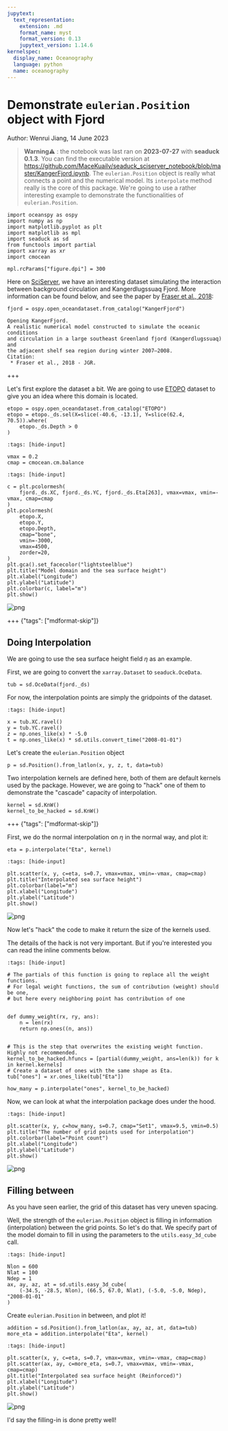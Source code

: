 ```yaml
---
jupytext:
  text_representation:
    extension: .md
    format_name: myst
    format_version: 0.13
    jupytext_version: 1.14.6
kernelspec:
  display_name: Oceanography
  language: python
  name: oceanography
---
```


# Demonstrate `eulerian.Position` object with Fjord

Author: Wenrui Jiang, 14 June 2023
> **Warning**⚠️ : the notebook was last ran on **2023-07-27** with **seaduck 0.1.3**. You can find the executable version at https://github.com/MaceKuailv/seaduck_sciserver_notebook/blob/master/KangerFjord.ipynb.
The `eulerian.Position` object is really what connects a point and the numerical model. Its `interpolate` method really is the core of this package. We're going to use a rather interesting example to demonstrate the functionalities of `eulerian.Position`.

```{code-cell} ipython3
import oceanspy as ospy
import numpy as np
import matplotlib.pyplot as plt
import matplotlib as mpl
import seaduck as sd
from functools import partial
import xarray as xr
import cmocean

mpl.rcParams["figure.dpi"] = 300
```

Here on [SciServer](https://sciserver.org/https://sciserver.org/), we have an interesting dataset simulating the interaction between background circulation and Kangerdlugssuaq Fjord. More information can be found below, and see the paper by [Fraser et al., 2018](https://agupubs.onlinelibrary.wiley.com/doi/full/10.1029/2018JC014435https://agupubs.onlinelibrary.wiley.com/doi/full/10.1029/2018JC014435):

```{code-cell} ipython3
fjord = ospy.open_oceandataset.from_catalog("KangerFjord")
```

```
Opening KangerFjord.
A realistic numerical model constructed to simulate the oceanic conditions
and circulation in a large southeast Greenland fjord (Kangerdlugssuaq) and
the adjacent shelf sea region during winter 2007–2008.
Citation:
 * Fraser et al., 2018 - JGR.
```

+++

Let's first explore the dataset a bit. We are going to use [ETOPO](https://www.ncei.noaa.gov/products/etopo-global-relief-modelhttps://www.ncei.noaa.gov/products/etopo-global-relief-model) dataset to give you an idea where this domain is located.

```{code-cell} ipython3
etopo = ospy.open_oceandataset.from_catalog("ETOPO")
etopo = etopo._ds.sel(X=slice(-40.6, -13.1), Y=slice(62.4, 70.5)).where(
    etopo._ds.Depth > 0
)
```

```{code-cell} ipython3
:tags: [hide-input]

vmax = 0.2
cmap = cmocean.cm.balance
```

```{code-cell} ipython3
:tags: [hide-input]

c = plt.pcolormesh(
    fjord._ds.XC, fjord._ds.YC, fjord._ds.Eta[263], vmax=vmax, vmin=-vmax, cmap=cmap
)
plt.pcolormesh(
    etopo.X,
    etopo.Y,
    etopo.Depth,
    cmap="bone",
    vmin=-3000,
    vmax=4500,
    zorder=20,
)
plt.gca().set_facecolor("lightsteelblue")
plt.title("Model domain and the sea surface height")
plt.xlabel("Longitude")
plt.ylabel("Latitude")
plt.colorbar(c, label="m")
plt.show()
```
![png](https://github.com/MaceKuailv/seaduck_sciserver_notebook/blob/master/KangerFjord_files/Fjord_8_0.png?raw=true)

+++ {"tags": ["mdformat-skip"]}

## Doing Interpolation
We are going to use the sea surface height field $\eta$ as an example.

First, we are going to convert the `xarray.Dataset` to `seaduck.OceData`.

```{code-cell} ipython3
tub = sd.OceData(fjord._ds)
```

For now, the interpolation points are simply the gridpoints of the dataset.

```{code-cell} ipython3
:tags: [hide-input]

x = tub.XC.ravel()
y = tub.YC.ravel()
z = np.ones_like(x) * -5.0
t = np.ones_like(x) * sd.utils.convert_time("2008-01-01")
```

Let's create the `eulerian.Position` object

```{code-cell} ipython3
p = sd.Position().from_latlon(x, y, z, t, data=tub)
```

Two interpolation kernels are defined here, both of them are default kernels used by the package. However, we are going to "hack" one of them to demonstrate the "cascade" capacity of interpolation.

```{code-cell} ipython3
kernel = sd.KnW()
kernel_to_be_hacked = sd.KnW()
```

+++ {"tags": ["mdformat-skip"]}

First, we do the normal interpolation on $\eta$ in the normal way, and plot it:

```{code-cell} ipython3
eta = p.interpolate("Eta", kernel)
```

```{code-cell} ipython3
:tags: [hide-input]

plt.scatter(x, y, c=eta, s=0.7, vmax=vmax, vmin=-vmax, cmap=cmap)
plt.title("Interpolated sea surface height")
plt.colorbar(label="m")
plt.xlabel("Longitude")
plt.ylabel("Latitude")
plt.show()
```
![png](https://github.com/MaceKuailv/seaduck_sciserver_notebook/blob/master/KangerFjord_files/Fjord_19_0.png?raw=true)

Now let's "hack" the code to make it return the size of the kernels used.

The details of the hack is not very important. But if you're interested you can read the inline comments below.

```{code-cell} ipython3
:tags: [hide-input]

# The partials of this function is going to replace all the weight functions.
# For legal weight functions, the sum of contribution (weight) should be one,
# but here every neighboring point has contribution of one


def dummy_weight(rx, ry, ans):
    n = len(rx)
    return np.ones((n, ans))


# This is the step that overwrites the existing weight function. Highly not recommended.
kernel_to_be_hacked.hfuncs = [partial(dummy_weight, ans=len(k)) for k in kernel.kernels]
# Create a dataset of ones with the same shape as Eta.
tub["ones"] = xr.ones_like(tub["Eta"])
```

```{code-cell} ipython3
how_many = p.interpolate("ones", kernel_to_be_hacked)
```

Now, we can look at what the interpolation package does under the hood.

```{code-cell} ipython3
:tags: [hide-input]

plt.scatter(x, y, c=how_many, s=0.7, cmap="Set1", vmax=9.5, vmin=0.5)
plt.title("The number of grid points used for interpolation")
plt.colorbar(label="Point count")
plt.xlabel("Longitude")
plt.ylabel("Latitude")
plt.show()
```
![png](https://github.com/MaceKuailv/seaduck_sciserver_notebook/blob/master/KangerFjord_files/Fjord_24_0.png?raw=true)

## Filling between

As you have seen earlier, the grid of this dataset has very uneven spacing.

Well, the strength of the `eulerian.Position` object is filling in information (interpolation) between the grid points.
So let's do that. We specify part of the model domain to fill in using the parameters to the `utils.easy_3d_cube` call.

```{code-cell} ipython3
:tags: [hide-input]

Nlon = 600
Nlat = 100
Ndep = 1
ax, ay, az, at = sd.utils.easy_3d_cube(
    (-34.5, -28.5, Nlon), (66.5, 67.0, Nlat), (-5.0, -5.0, Ndep), "2008-01-01"
)
```

Create `eulerian.Position` in between, and plot it!

```{code-cell} ipython3
addition = sd.Position().from_latlon(ax, ay, az, at, data=tub)
more_eta = addition.interpolate("Eta", kernel)
```

```{code-cell} ipython3
:tags: [hide-input]

plt.scatter(x, y, c=eta, s=0.7, vmax=vmax, vmin=-vmax, cmap=cmap)
plt.scatter(ax, ay, c=more_eta, s=0.7, vmax=vmax, vmin=-vmax, cmap=cmap)
plt.title("Interpolated sea surface height (Reinforced)")
plt.xlabel("Longitude")
plt.ylabel("Latitude")
plt.show()
```
![png](https://github.com/MaceKuailv/seaduck_sciserver_notebook/blob/master/KangerFjord_files/Fjord_29_0.png?raw=true)

I'd say the filling-in is done pretty well!
